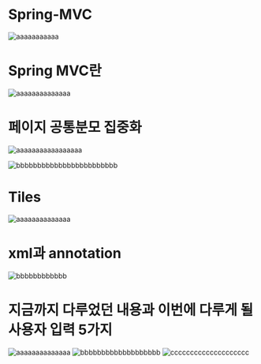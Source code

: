 # Spring-MVC
![aaaaaaaaaaa](https://user-images.githubusercontent.com/76800974/113818630-05f7d400-97b3-11eb-8863-221da666653e.png)

Spring MVC란
=============

![aaaaaaaaaaaaaa](https://user-images.githubusercontent.com/76800974/113819151-e01eff00-97b3-11eb-90f7-6aa1b3bbea7f.png)

페이지 공통분모 집중화
=============

![aaaaaaaaaaaaaaaaa](https://user-images.githubusercontent.com/76800974/117249833-36e42b00-ae7d-11eb-97f2-f4a1b6e3b96b.png)

![bbbbbbbbbbbbbbbbbbbbbbbb](https://user-images.githubusercontent.com/76800974/117249868-406d9300-ae7d-11eb-971c-be58c7f7d2d4.png)

Tiles
=============

![aaaaaaaaaaaaaa](https://user-images.githubusercontent.com/76800974/117262037-cb558a00-ae8b-11eb-8773-395549a1a866.png)

xml과 annotation
=============

![bbbbbbbbbbbb](https://user-images.githubusercontent.com/76800974/117651233-b00cb680-b1cc-11eb-9226-686a2cfc357c.png)

지금까지 다루었던 내용과 이번에 다루게 될 사용자 입력 5가지
=============

![aaaaaaaaaaaaaa](https://user-images.githubusercontent.com/76800974/117667768-354d9680-b1e0-11eb-9b99-e66d85250600.png)
![bbbbbbbbbbbbbbbbbbb](https://user-images.githubusercontent.com/76800974/117667775-367ec380-b1e0-11eb-8402-a9b1dc1a005e.png)
![cccccccccccccccccccc](https://user-images.githubusercontent.com/76800974/117667777-37175a00-b1e0-11eb-9d58-32a1e9dcf267.png)
